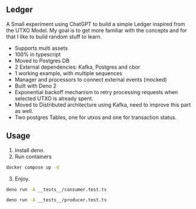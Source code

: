 ## Ledger

A Small experiment using ChatGPT to build a simple Ledger inspired from the UTXO Model.
My goal is to get more familiar with the concepts and for that I like to build random stuff to learn.

- Supports multi assets
- 100% in typescript
- Moved to Postgres DB
- 2 External dependencies: Kafka, Postgres and cbor
- 1 working example, with multiple sequences
- Manager and processors to connect external events (mocked)
- Built with Deno 2
- Exponential backoff mechanism to retry processing requests when selected UTXO is already spent.
- Moved to Distributed architecture using Kafka, need to improve this part as well.
- Two postgres Tables, one for utxos and one for transaction status.

## Usage

1. Install deno.
2. Run containers
```bash
docker compose up -d
```
3. Enjoy.

```bash
deno run -A __tests__/consumer.test.ts
```

```bash
deno run -A __tests__/producer.test.ts
```
